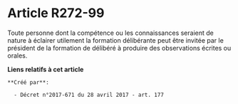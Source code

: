 # Article R272-99

Toute personne dont la compétence ou les connaissances seraient de nature à éclairer utilement la formation délibérante peut
être invitée par le président de la formation de délibéré à produire des observations écrites ou orales.

**Liens relatifs à cet article**

	**Créé par**:

	  - Décret n°2017-671 du 28 avril 2017 - art. 177
